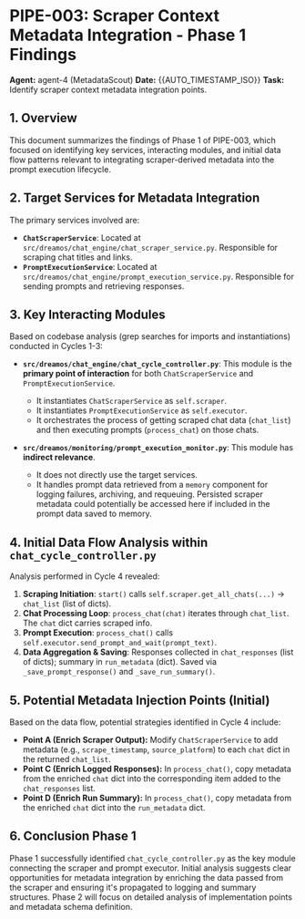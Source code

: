 # PIPE-003: Scraper Context Metadata Integration - Phase 1 Findings

**Agent:** agent-4 (MetadataScout)
**Date:** {{AUTO_TIMESTAMP_ISO}}
**Task:** Identify scraper context metadata integration points.

## 1. Overview

This document summarizes the findings of Phase 1 of PIPE-003, which focused on identifying key services, interacting modules, and initial data flow patterns relevant to integrating scraper-derived metadata into the prompt execution lifecycle.

## 2. Target Services for Metadata Integration

The primary services involved are:

*   **`ChatScraperService`**: Located at `src/dreamos/chat_engine/chat_scraper_service.py`. Responsible for scraping chat titles and links.
*   **`PromptExecutionService`**: Located at `src/dreamos/chat_engine/prompt_execution_service.py`. Responsible for sending prompts and retrieving responses.

## 3. Key Interacting Modules

Based on codebase analysis (grep searches for imports and instantiations) conducted in Cycles 1-3:

*   **`src/dreamos/chat_engine/chat_cycle_controller.py`**: This module is the **primary point of interaction** for both `ChatScraperService` and `PromptExecutionService`.
    *   It instantiates `ChatScraperService` as `self.scraper`.
    *   It instantiates `PromptExecutionService` as `self.executor`.
    *   It orchestrates the process of getting scraped chat data (`chat_list`) and then executing prompts (`process_chat`) on those chats.

*   **`src/dreamos/monitoring/prompt_execution_monitor.py`**: This module has **indirect relevance**.
    *   It does not directly use the target services.
    *   It handles prompt data retrieved from a `memory` component for logging failures, archiving, and requeuing. Persisted scraper metadata could potentially be accessed here if included in the prompt data saved to memory.

## 4. Initial Data Flow Analysis within `chat_cycle_controller.py`

Analysis performed in Cycle 4 revealed:

1.  **Scraping Initiation**: `start()` calls `self.scraper.get_all_chats(...)` -> `chat_list` (list of dicts).
2.  **Chat Processing Loop**: `process_chat(chat)` iterates through `chat_list`. The `chat` dict carries scraped info.
3.  **Prompt Execution**: `process_chat()` calls `self.executor.send_prompt_and_wait(prompt_text)`.
4.  **Data Aggregation & Saving**: Responses collected in `chat_responses` (list of dicts); summary in `run_metadata` (dict). Saved via `_save_prompt_response()` and `_save_run_summary()`.

## 5. Potential Metadata Injection Points (Initial)

Based on the data flow, potential strategies identified in Cycle 4 include:

*   **Point A (Enrich Scraper Output):** Modify `ChatScraperService` to add metadata (e.g., `scrape_timestamp`, `source_platform`) to each `chat` dict in the returned `chat_list`.
*   **Point C (Enrich Logged Responses):** In `process_chat()`, copy metadata from the enriched `chat` dict into the corresponding item added to the `chat_responses` list.
*   **Point D (Enrich Run Summary):** In `process_chat()`, copy metadata from the enriched `chat` dict into the `run_metadata` dict.

## 6. Conclusion Phase 1

Phase 1 successfully identified `chat_cycle_controller.py` as the key module connecting the scraper and prompt executor. Initial analysis suggests clear opportunities for metadata integration by enriching the data passed from the scraper and ensuring it's propagated to logging and summary structures. Phase 2 will focus on detailed analysis of implementation points and metadata schema definition. 
